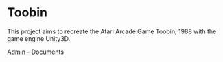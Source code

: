 # Toobin

This project aims to recreate the Atari Arcade Game Toobin, 1988 with the game engine Unity3D.

 
[Admin - Documents](/documentation/admin.md)
